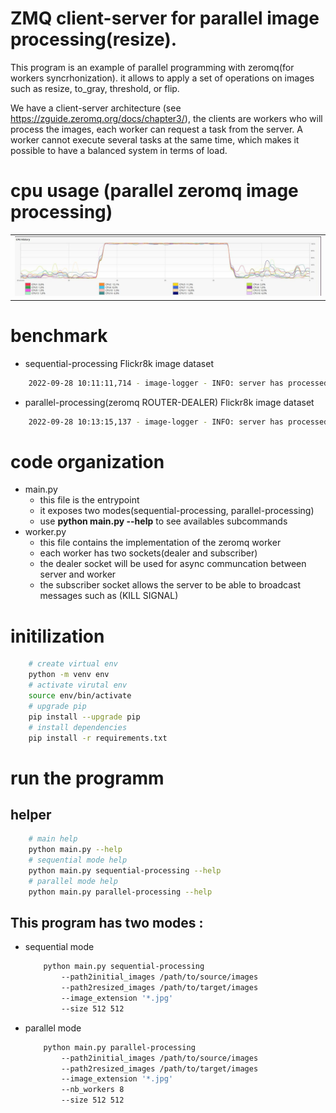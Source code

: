 # ZMQ client-server for parallel image processing(resize).

This program is an example of parallel programming with zeromq(for workers syncrhonization). it allows to apply a set of operations on images such as resize, to_gray, threshold, or flip.

We have a client-server architecture (see https://zguide.zeromq.org/docs/chapter3/), the clients are workers who will process the images, each worker can request a task from the server. A worker cannot execute several tasks at the same time, which makes it possible to have a balanced system in terms of load.

# cpu usage (parallel zeromq image processing)

<table align="center">
    <tr><td align="center" with="800px"><img src="cpu_usage.jpg"></td></tr>
</table>

# benchmark

- sequential-processing Flickr8k image dataset

```bash
    2022-09-28 10:11:11,714 - image-logger - INFO: server has processed 8090/8091 images in 224s
```

- parallel-processing(zeromq ROUTER-DEALER) Flickr8k image dataset

```bash
    2022-09-28 10:13:15,137 - image-logger - INFO: server has processed 8091/8091 images in 026s
```

# code organization

- main.py
  - this file is the entrypoint
  - it exposes two modes(sequential-processing, parallel-processing)
  - use **python main.py --help**  to see availables subcommands
- worker.py
  - this file contains the implementation of the zeromq worker
  - each worker has two sockets(dealer and subscriber)
  - the dealer socket will be used for async communcation between server and worker
  - the subscriber socket allows the server to be able to broadcast messages such as (KILL SIGNAL)

# initilization

```bash
    # create virtual env 
    python -m venv env 
    # activate virutal env 
    source env/bin/activate 
    # upgrade pip 
    pip install --upgrade pip 
    # install dependencies 
    pip install -r requirements.txt
```

# run the programm

## helper

```bash
    # main help
    python main.py --help 
    # sequential mode help
    python main.py sequential-processing --help
    # parallel mode help 
    python main.py parallel-processing --help 
```

## This program has two modes :

- sequential mode
  ```bash
      python main.py sequential-processing 
          --path2initial_images /path/to/source/images 
          --path2resized_images /path/to/target/images 
          --image_extension '*.jpg' 
          --size 512 512
  ```
- parallel mode
  ```bash
      python main.py parallel-processing 
          --path2initial_images /path/to/source/images 
          --path2resized_images /path/to/target/images 
          --image_extension '*.jpg' 
          --nb_workers 8 
          --size 512 512
  ```
